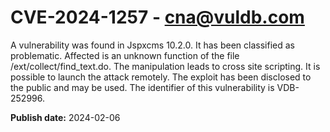 # CVE-2024-1257 - cna@vuldb.com

A vulnerability was found in Jspxcms 10.2.0. It has been classified as problematic. Affected is an unknown function of the file /ext/collect/find_text.do. The manipulation leads to cross site scripting. It is possible to launch the attack remotely. The exploit has been disclosed to the public and may be used. The identifier of this vulnerability is VDB-252996.

**Publish date:** 2024-02-06
